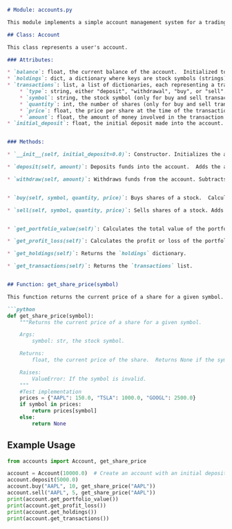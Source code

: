 ```markdown
# Module: accounts.py

This module implements a simple account management system for a trading simulation platform.

## Class: Account

This class represents a user's account.

### Attributes:

* `balance`: float, the current balance of the account.  Initialized to 0.0.
* `holdings`: dict, a dictionary where keys are stock symbols (strings) and values are the number of shares held (integers). Initialized to an empty dictionary.
* `transactions`: list, a list of dictionaries, each representing a transaction. Each transaction dictionary has the following keys:
    * `type`: string, either "deposit", "withdrawal", "buy", or "sell".
    * `symbol`: string, the stock symbol (only for buy and sell transactions).
    * `quantity`: int, the number of shares (only for buy and sell transactions).
    * `price`: float, the price per share at the time of the transaction (only for buy and sell transactions).
    * `amount`: float, the amount of money involved in the transaction.
* `initial_deposit`: float, the initial deposit made into the account. Initialized to 0.0.


### Methods:

* `__init__(self, initial_deposit=0.0)`: Constructor. Initializes the account with an optional initial deposit.  Sets `initial_deposit` attribute.

* `deposit(self, amount)`: Deposits funds into the account.  Adds the amount to `balance` and records the transaction. Raises a `ValueError` if amount is not positive.

* `withdraw(self, amount)`: Withdraws funds from the account. Subtracts the amount from `balance`. Raises a `ValueError` if amount is greater than `balance` or if the resulting balance would be negative. Records the transaction.


* `buy(self, symbol, quantity, price)`: Buys shares of a stock.  Calculates the cost, subtracts from the balance, adds the shares to `holdings`. Raises a `ValueError` if the user cannot afford the purchase or if `quantity` or `price` are not positive. Records the transaction.

* `sell(self, symbol, quantity, price)`: Sells shares of a stock. Adds the proceeds to the balance, subtracts the shares from `holdings`. Raises a `ValueError` if the user does not own enough shares or if `quantity` or `price` are not positive. Records the transaction.


* `get_portfolio_value(self)`: Calculates the total value of the portfolio based on current share prices using `get_share_price()`. Returns a float.

* `get_profit_loss(self)`: Calculates the profit or loss of the portfolio compared to the initial deposit. Returns a float.

* `get_holdings(self)`: Returns the `holdings` dictionary.

* `get_transactions(self)`: Returns the `transactions` list.


## Function: get_share_price(symbol)

This function returns the current price of a share for a given symbol.  It includes a test implementation for AAPL, TSLA, and GOOGL.

```python
def get_share_price(symbol):
    """Returns the current price of a share for a given symbol.

    Args:
        symbol: str, the stock symbol.

    Returns:
        float, the current price of the share.  Returns None if the symbol is unknown.

    Raises:
        ValueError: If the symbol is invalid.
    """
    #Test implementation
    prices = {"AAPL": 150.0, "TSLA": 1000.0, "GOOGL": 2500.0}
    if symbol in prices:
        return prices[symbol]
    else:
        return None

```

## Example Usage

```python
from accounts import Account, get_share_price

account = Account(10000.0)  # Create an account with an initial deposit of $10,000
account.deposit(5000.0)
account.buy("AAPL", 10, get_share_price("AAPL"))
account.sell("AAPL", 5, get_share_price("AAPL"))
print(account.get_portfolio_value())
print(account.get_profit_loss())
print(account.get_holdings())
print(account.get_transactions())

```
```
